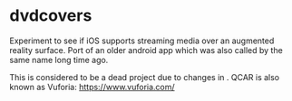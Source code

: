 # dvdcovers
Experiment to see if iOS supports streaming media over an augmented reality surface. Port of an older android app which was also called by the same name long time ago.

This is considered to be a dead project due to changes in . QCAR is also known as Vuforia: https://www.vuforia.com/
